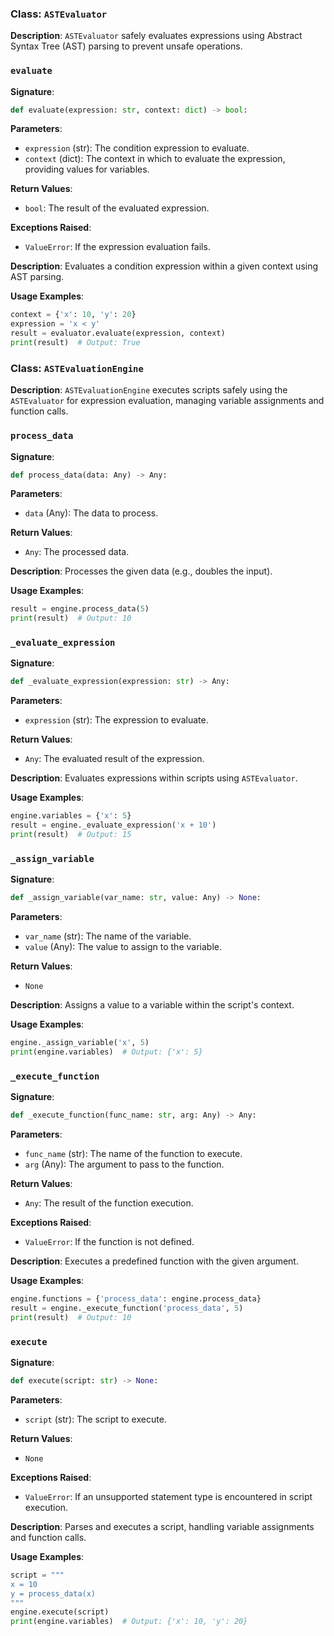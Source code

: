 
### Class: `ASTEvaluator`

**Description**:
`ASTEvaluator` safely evaluates expressions using Abstract Syntax Tree (AST) parsing to prevent unsafe operations.

### `evaluate`

**Signature**:
```python
def evaluate(expression: str, context: dict) -> bool:
```

**Parameters**:
- `expression` (str): The condition expression to evaluate.
- `context` (dict): The context in which to evaluate the expression, providing values for variables.

**Return Values**:
- `bool`: The result of the evaluated expression.

**Exceptions Raised**:
- `ValueError`: If the expression evaluation fails.

**Description**:
Evaluates a condition expression within a given context using AST parsing.

**Usage Examples**:
```python
context = {'x': 10, 'y': 20}
expression = 'x < y'
result = evaluator.evaluate(expression, context)
print(result)  # Output: True
```

### Class: `ASTEvaluationEngine`

**Description**:
`ASTEvaluationEngine` executes scripts safely using the `ASTEvaluator` for expression evaluation, managing variable assignments and function calls.

### `process_data`

**Signature**:
```python
def process_data(data: Any) -> Any:
```

**Parameters**:
- `data` (Any): The data to process.

**Return Values**:
- `Any`: The processed data.

**Description**:
Processes the given data (e.g., doubles the input).

**Usage Examples**:
```python
result = engine.process_data(5)
print(result)  # Output: 10
```

### `_evaluate_expression`

**Signature**:
```python
def _evaluate_expression(expression: str) -> Any:
```

**Parameters**:
- `expression` (str): The expression to evaluate.

**Return Values**:
- `Any`: The evaluated result of the expression.

**Description**:
Evaluates expressions within scripts using `ASTEvaluator`.

**Usage Examples**:
```python
engine.variables = {'x': 5}
result = engine._evaluate_expression('x + 10')
print(result)  # Output: 15
```

### `_assign_variable`

**Signature**:
```python
def _assign_variable(var_name: str, value: Any) -> None:
```

**Parameters**:
- `var_name` (str): The name of the variable.
- `value` (Any): The value to assign to the variable.

**Return Values**:
- `None`

**Description**:
Assigns a value to a variable within the script's context.

**Usage Examples**:
```python
engine._assign_variable('x', 5)
print(engine.variables)  # Output: {'x': 5}
```

### `_execute_function`

**Signature**:
```python
def _execute_function(func_name: str, arg: Any) -> Any:
```

**Parameters**:
- `func_name` (str): The name of the function to execute.
- `arg` (Any): The argument to pass to the function.

**Return Values**:
- `Any`: The result of the function execution.

**Exceptions Raised**:
- `ValueError`: If the function is not defined.

**Description**:
Executes a predefined function with the given argument.

**Usage Examples**:
```python
engine.functions = {'process_data': engine.process_data}
result = engine._execute_function('process_data', 5)
print(result)  # Output: 10
```

### `execute`

**Signature**:
```python
def execute(script: str) -> None:
```

**Parameters**:
- `script` (str): The script to execute.

**Return Values**:
- `None`

**Exceptions Raised**:
- `ValueError`: If an unsupported statement type is encountered in script execution.

**Description**:
Parses and executes a script, handling variable assignments and function calls.

**Usage Examples**:
```python
script = """
x = 10
y = process_data(x)
"""
engine.execute(script)
print(engine.variables)  # Output: {'x': 10, 'y': 20}
```
